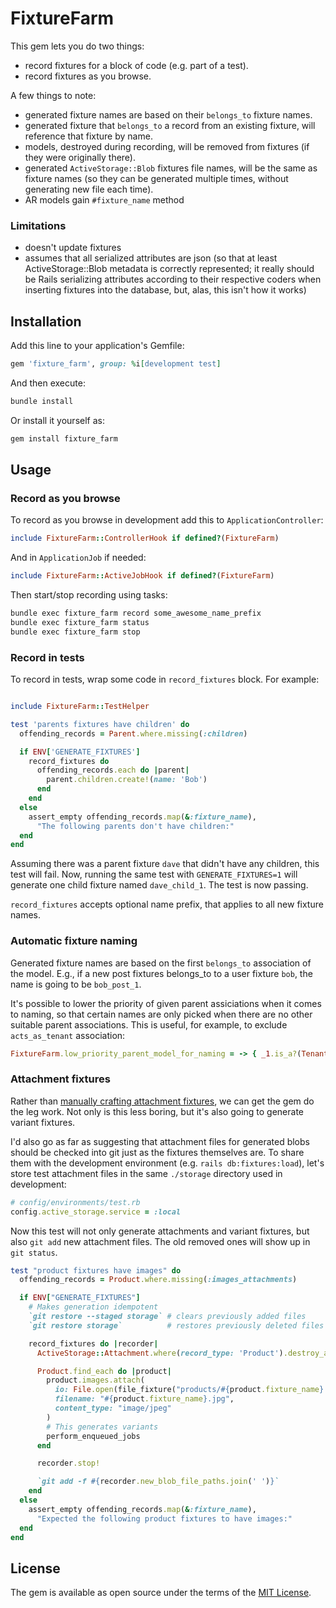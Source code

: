 # FixtureFarm

This gem lets you do two things:
- record fixtures for a block of code (e.g. part of a test).
- record fixtures as you browse.

A few things to note:
- generated fixture names are based on their `belongs_to` fixture names.
- generated fixture that `belongs_to` a record from an existing fixture, will reference that fixture by name.
- models, destroyed during recording, will be removed from fixtures (if they were originally there).
- generated `ActiveStorage::Blob` fixtures file names, will be the same as fixture names (so they can be generated multiple times, without generating new file each time).
- AR models gain `#fixture_name` method

### Limitations

- doesn't update fixtures
- assumes that all serialized attributes are json (so that at least ActiveStorage::Blob metadata is correctly represented; it really should be Rails serializing attributes according to their respective coders when inserting fixtures into the database, but, alas, this isn't how it works)

## Installation

Add this line to your application's Gemfile:

```ruby
gem 'fixture_farm', group: %i[development test]
```

And then execute:

```bash
bundle install
```

Or install it yourself as:

```bash
gem install fixture_farm
```

## Usage

### Record as you browse

To record as you browse in development add this to `ApplicationController`:

```ruby
include FixtureFarm::ControllerHook if defined?(FixtureFarm)
```

And in `ApplicationJob` if needed:

```ruby
include FixtureFarm::ActiveJobHook if defined?(FixtureFarm)
```

Then start/stop recording using tasks:

```bash
bundle exec fixture_farm record some_awesome_name_prefix
bundle exec fixture_farm status
bundle exec fixture_farm stop
```

### Record in tests

To record in tests, wrap some code in `record_fixtures` block. For example:

```ruby

include FixtureFarm::TestHelper

test 'parents fixtures have children' do
  offending_records = Parent.where.missing(:children)

  if ENV['GENERATE_FIXTURES']
    record_fixtures do
      offending_records.each do |parent|
        parent.children.create!(name: 'Bob')
      end
    end
  else
    assert_empty offending_records.map(&:fixture_name),
      "The following parents don't have children:"
  end
end
```

Assuming there was a parent fixture `dave` that didn't have any children, this test will fail. Now, running the same test with `GENERATE_FIXTURES=1` will generate one child fixture named `dave_child_1`. The test is now passing.

`record_fixtures` accepts optional name prefix, that applies to all new fixture names.

### Automatic fixture naming

Generated fixture names are based on the first `belongs_to` association of the model. E.g., if a new post fixtures belongs_to to a user fixture `bob`, the name is going to be `bob_post_1`.

It's possible to lower the priority of given parent assiciations when it comes to naming, so that certain names are only picked when there are no other suitable parent associations. This is useful, for example, to exclude `acts_as_tenant` association:

```ruby
FixtureFarm.low_priority_parent_model_for_naming = -> { _1.is_a?(TenantModel) }
```

### Attachment fixtures

Rather than [manually crafting attachment fixtures](https://guides.rubyonrails.org/v8.0/active_storage_overview.html#adding-attachments-to-fixtures), we can get the gem do the leg work. Not only is this less boring, but it's also going to generate variant fixtures.

I'd also go as far as suggesting that attachment files for generated blobs should be checked into git just as the fixtures themselves are. To share them with the development environment (e.g. `rails db:fixtures:load`), let's store test attachment files in the same `./storage` directory used in development:

```ruby
# config/environments/test.rb
config.active_storage.service = :local
```

Now this test will not only generate attachments and variant fixtures, but also `git add` new attachment files. The old removed ones will show up in `git status`.

```ruby
test "product fixtures have images" do
  offending_records = Product.where.missing(:images_attachments)

  if ENV["GENERATE_FIXTURES"]
    # Makes generation idempotent
    `git restore --staged storage` # clears previously added files
    `git restore storage`          # restores previously deleted files

    record_fixtures do |recorder|
      ActiveStorage::Attachment.where(record_type: 'Product').destroy_all

      Product.find_each do |product|
        product.images.attach(
          io: File.open(file_fixture("products/#{product.fixture_name}.jpg")),
          filename: "#{product.fixture_name}.jpg",
          content_type: "image/jpeg"
        )
        # This generates variants
        perform_enqueued_jobs
      end

      recorder.stop!

      `git add -f #{recorder.new_blob_file_paths.join(' ')}`
    end
  else
    assert_empty offending_records.map(&:fixture_name),
      "Expected the following product fixtures to have images:"
  end
end
```

## License
The gem is available as open source under the terms of the [MIT License](https://opensource.org/licenses/MIT).
